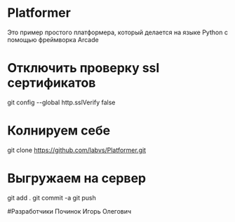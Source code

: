 # Platformer
Это пример простого платформера, который делается на языке Python  с помощью фреймворка Arcade

# Отключить проверку ssl сертификатов
git config --global http.sslVerify false
# Колнируем себе
git clone https://github.com/labvs/Platformer.git
# Выгружаем на сервер
git add .
git commit -a
git push


#Разработчики
Починок Игорь Олегович
